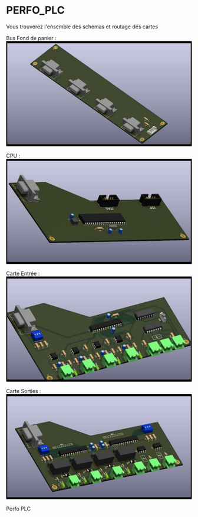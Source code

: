 # PERFO_PLC

Vous trouverez l'ensemble des schémas et routage des cartes

Bus Fond de panier :
![alt text](https://github.com/ayu69/PERFO_PLC/blob/main/Rendus/Bus_fond_panier.jpg)

CPU :
![alt text](https://github.com/ayu69/PERFO_PLC/blob/main/Rendus/CPU.jpg)

Carte Entrée :
![alt text](https://github.com/ayu69/PERFO_PLC/blob/main/Rendus/Input%20Card.jpg)

Carte Sorties :
![alt text](https://github.com/ayu69/PERFO_PLC/blob/main/Rendus/Carte_Sorties_Ana_TOR.jpg)

Perfo PLC
